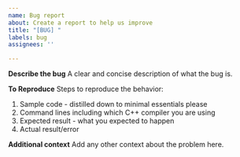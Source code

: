 ```yaml
---
name: Bug report
about: Create a report to help us improve
title: "[BUG] "
labels: bug
assignees: ''

---
```


**Describe the bug**
A clear and concise description of what the bug is.

**To Reproduce**
Steps to reproduce the behavior:
1. Sample code - distilled down to minimal essentials please
2. Command lines including which C++ compiler you are using
2. Expected result - what you expected to happen
3. Actual result/error

**Additional context**
Add any other context about the problem here.
